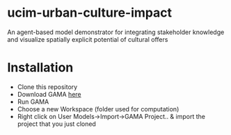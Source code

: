 # ucim-urban-culture-impact
An agent-based model demonstrator for integrating stakeholder knowledge and visualize spatially explicit potential of cultural offers

# Installation

- Clone this repository
- Download GAMA [here](https://gama-platform.org/download)
- Run GAMA
- Choose a new Workspace (folder used for computation)
- Right click on User Models->Import->GAMA Project.. & import the project that you just cloned
